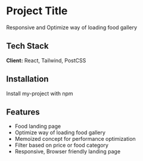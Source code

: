 # Project Title

Responsive and Optimize way of loading food gallery

## Tech Stack

**Client:** React, Tailwind, PostCSS

## Installation

Install my-project with npm

## Features

- Food landing page
- Optimize way of loading food gallery
- Memoized concept for performance optimization
- Filter based on price or food category
- Responsive, Browser friendly landing page
